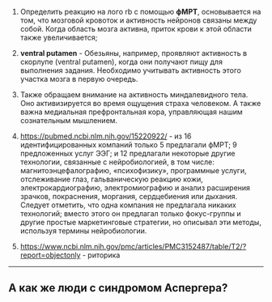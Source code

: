 1. Определить  реакцию на лого rb с помощью **фМРТ**, основывается на том, что мозговой кровоток и активность нейронов связаны между собой. Когда область мозга активна, приток крови к этой области также увеличивается;

2. **ventral putamen** - Обезьяны, например, проявляют активность в скорлупе (ventral putamen), когда они получают пищу для выполнения задания. Необходимо учитывать активность этого участка мозга в первую очередь.

3. Также обращаем внимание на активность миндалевидного тела. Оно активизируется во время ощущения страха человеком. А также важна медиальная префронтальная кора, управляющая нашим сознательным мышлением.

4. https://pubmed.ncbi.nlm.nih.gov/15220922/ - из 16 идентифицированных компаний только 5 предлагали фМРТ; 9 предложенных услуг ЭЭГ; и 12 предлагали некоторые другие технологии, связанные с нейробиологией, в том числе: магнитоэнцефалографию, «психофизику», программные услуги, отслеживание глаз, гальваническую реакцию кожи, электрокардиографию, электромиографию и анализ расширения зрачков, покраснения, моргания, сердцебиения или дыхания. Следует отметить, что одна компания не предлагала никаких технологий; вместо этого он предлагал только фокус-группы и другие простые маркетинговые стратегии, но описывал эти методы, используя термины нейробиологии.

5. https://www.ncbi.nlm.nih.gov/pmc/articles/PMC3152487/table/T2/?report=objectonly - риторика

---
## А как же люди с синдромом Аспергера?

